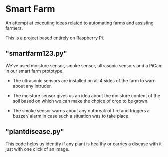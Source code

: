 # Smart Farm

An attempt at executing ideas related to automating farms and assisting farmers. 

This is a project based entirely on Raspberry Pi.

## "smartfarm123.py"

We've used moisture sensor, smoke sensor, ultrasonic sensors and a PiCam in our smart farm prototype.

- The ultrasonic sensors are installed on all 4 sides of the farm to warn about any intruder.

- The moisture sensor gives us an idea about the moisture content of the soil based on which we can make the choice of crop to be grown.

- The smoke sensor warns about any outbreak of fire and triggers a buzzer/ alarm in case such a situation was to take place.

## "plantdisease.py"

This code helps us identify if any plant is healthy or carries a disease with it just with one click of an image.

